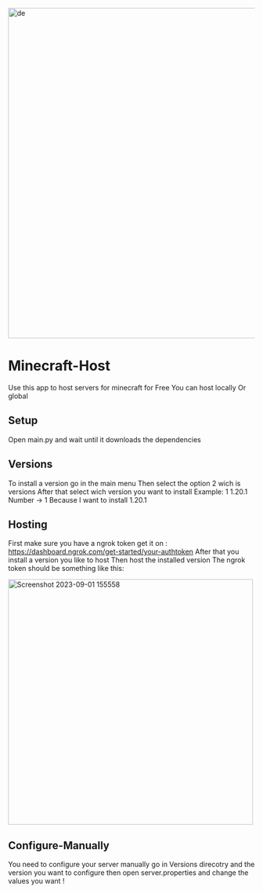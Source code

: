 <p>
  <img width="673" alt="de" src="https://github.com/RealViper8/Minecraft-Host/assets/101727162/5b05fd49-8b95-449c-ab21-f8a76f2c9766">
</p>

# Minecraft-Host
Use this app to host servers for minecraft for Free
You can host locally
Or global

## Setup
Open main.py and wait until it downloads the dependencies

## Versions
To install a version go in the main menu
Then select the option 2 wich is versions
After that select wich version you want to install
Example:
1 1.20.1
Number -> 1 Because I want to install 1.20.1

## Hosting
First make sure you have a ngrok token get it on : https://dashboard.ngrok.com/get-started/your-authtoken
After that you install a version you like to host
Then host the installed version
The ngrok token should be something like this:

<img width="500" alt="Screenshot 2023-09-01 155558" src="https://github.com/RealViper8/Minecraft-Host/assets/101727162/6422c615-ad17-4355-aec7-3526a2644a2e">

## Configure-Manually
You need to configure your server manually go in Versions
direcotry and the version you want to configure then open server.properties and change the values you want !

